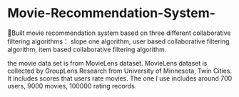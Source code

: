  # Movie-Recommendation-System-

Built movie recommendation system based on three different collaborative filtering algorithms： slope one algorithm, user based collaborative filtering algorithm, item based collaborative filtering algorithm.

 the movie data set is from MovieLens dataset. MovieLens dataset is collected by GroupLens Research from University of Minnesota, Twin Cities. It includes scores that users rate movies. The one I use includes around 700 users, 9000 movies, 100000 rating records.

